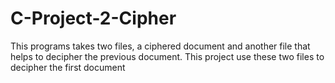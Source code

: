 # C-Project-2-Cipher
This programs takes two files, a ciphered document and another file that helps to decipher the previous document. This project use these two files to decipher the first document
